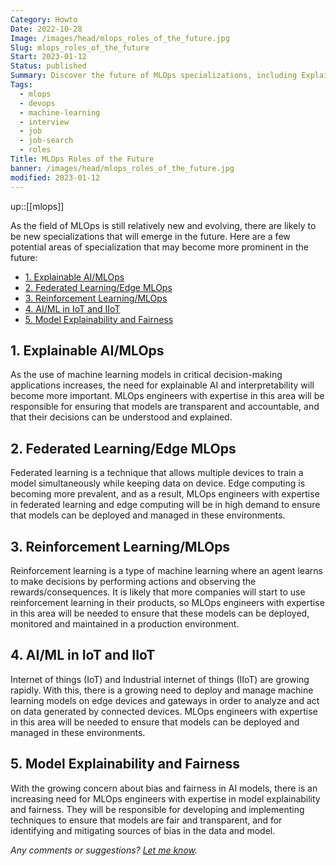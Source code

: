 ```yaml
---
Category: Howto
Date: 2022-10-28
Image: /images/head/mlops_roles_of_the_future.jpg
Slug: mlops_roles_of_the_future
Start: 2023-01-12
Status: published
Summary: Discover the future of MLOps specializations, including Explainable AI/MLOps, Federated Learning/Edge MLOps, Reinforcement Learning/MLOps, AI/ML in IoT and IIoT, Model Explainability and Fairness.
Tags:
  - mlops
  - devops
  - machine-learning
  - interview
  - job
  - job-search
  - roles
Title: MLOps Roles of the Future
banner: /images/head/mlops_roles_of_the_future.jpg
modified: 2023-01-12
---
```

up::[[mlops]]

As the field of MLOps is still relatively new and evolving, there are likely to be new specializations that will emerge in the future. Here are a few potential areas of specialization that may become more prominent in the future:

<!-- MarkdownTOC levels='2,3' autolink=True autoanchor=True -->

- [1.  Explainable AI/MLOps](#1-explainable-aimlops)
- [2.  Federated Learning/Edge MLOps](#2-federated-learningedge-mlops)
- [3.  Reinforcement Learning/MLOps](#3-reinforcement-learningmlops)
- [4.  AI/ML in IoT and IIoT](#4-aiml-in-iot-and-iiot)
- [5.  Model Explainability and Fairness](#5-model-explainability-and-fairness)

<!-- /MarkdownTOC -->

<a id="1-explainable-aimlops"></a>

## 1.  Explainable AI/MLOps

As the use of machine learning models in critical decision-making applications increases, the need for explainable AI and interpretability will become more important. MLOps engineers with expertise in this area will be responsible for ensuring that models are transparent and accountable, and that their decisions can be understood and explained.

<a id="2-federated-learningedge-mlops"></a>

## 2.  Federated Learning/Edge MLOps

Federated learning is a technique that allows multiple devices to train a model simultaneously while keeping data on device. Edge computing is becoming more prevalent, and as a result, MLOps engineers with expertise in federated learning and edge computing will be in high demand to ensure that models can be deployed and managed in these environments.

<a id="3-reinforcement-learningmlops"></a>

## 3.  Reinforcement Learning/MLOps

Reinforcement learning is a type of machine learning where an agent learns to make decisions by performing actions and observing the rewards/consequences. It is likely that more companies will start to use reinforcement learning in their products, so MLOps engineers with expertise in this area will be needed to ensure that these models can be deployed, monitored and maintained in a production environment.

<a id="4-aiml-in-iot-and-iiot"></a>

## 4.  AI/ML in IoT and IIoT

Internet of things (IoT) and Industrial internet of things (IIoT) are growing rapidly. With this, there is a growing need to deploy and manage machine learning models on edge devices and gateways in order to analyze and act on data generated by connected devices. MLOps engineers with expertise in this area will be needed to ensure that models can be deployed and managed in these environments.

<a id="5-model-explainability-and-fairness"></a>

## 5.  Model Explainability and Fairness

With the growing concern about bias and fairness in AI models, there is an increasing need for MLOps engineers with expertise in model explainability and fairness. They will be responsible for developing and implementing techniques to ensure that models are fair and transparent, and for identifying and mitigating sources of bias in the data and model.

*Any comments or suggestions? [Let me know](mailto:ksafjan@gmail.com?subject=Blog+post).*
